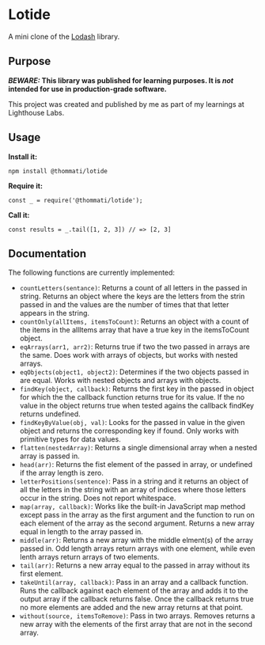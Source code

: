 # Lotide

A mini clone of the [Lodash](https://lodash.com) library.

## Purpose

**_BEWARE:_ This library was published for learning purposes. It is _not_ intended for use in production-grade software.**

This project was created and published by me as part of my learnings at Lighthouse Labs. 

## Usage

**Install it:**

`npm install @thommati/lotide`

**Require it:**

`const _ = require('@thommati/lotide');`

**Call it:**

`const results = _.tail([1, 2, 3]) // => [2, 3]`

## Documentation

The following functions are currently implemented:

* `countLetters(sentance)`: Returns a count of all letters in the passed in string.  Returns an object where the keys are the letters from the strin passed in and the values are the number of times that that letter appears in the string.
* `countOnly(allItems, itemsToCount)`: Returns an object with a count of the items in the allItems array that have a true key in the itemsToCount object.
* `eqArrays(arr1, arr2)`: Returns true if two the two passed in arrays are the same.  Does work with arrays of objects, but works with nested arrays.
* `eqObjects(object1, object2)`: Determines if the two objects passed in are equal.  Works with nested objects and arrays with objects.
* `findKey(object, callback)`: Returns the first key in the passed in object for which the the callback function returns true for its value.  If the no value in the object returns true when tested agains the callback findKey returns undefined.
* `findKeyByValue(obj, val)`: Looks for the passed in value in the given object and returns the corresponding key if found.  Only works with primitive types for data values.
* `flatten(nestedArray)`: Returns a single dimensional array when a nested array is passed in.
* `head(arr)`: Returns the fist element of the passed in array, or undefined if the array length is zero.
* `letterPositions(sentence)`: Pass in a string and it returns an object of all the letters in the string with an array of indices where those letters occur in the string.  Does not report whitespace.
* `map(array, callback)`: Works like the built-in JavaScript map method except pass in the array as the first argument and the function to run on each element of the array as the second argument. Returns a new array equal in length to the array passed in.
* `middle(arr)`: Returns a new array with the middle elment(s) of the array passed in.  Odd length arrays return arrays with one element, while even lenth arrays return arrays of two elements.
* `tail(arr)`: Returns a new array equal to the passed in array without its first element.
* `takeUntil(array, callback)`: Pass in an array and a callback function.  Runs the callback against each element of the array and adds it to the output array if the callback returns false.  Once the callback returns true no more elements are added and the new array returns at that point.
* `without(source, itemsToRemove)`:  Pass in two arrays.  Removes returns a new array with the elements of the first array that are not in the second array.